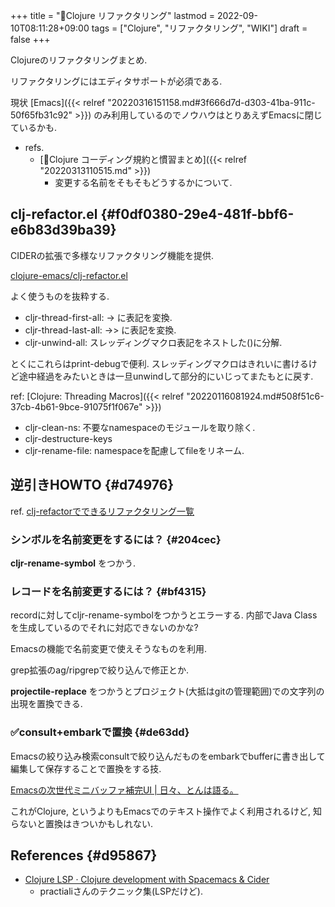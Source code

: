 +++
title = "📝Clojure リファクタリング"
lastmod = 2022-09-10T08:11:28+09:00
tags = ["Clojure", "リファクタリング", "WIKI"]
draft = false
+++

Clojureのリファクタリングまとめ.

リファクタリングにはエディタサポートが必須である.

現状 [Emacs]({{< relref "20220316151158.md#3f666d7d-d303-41ba-911c-50f65fb31c92" >}}) のみ利用しているのでノウハウはとりあえずEmacsに閉じているかも.

-   refs.
    -   [📝Clojure コーディング規約と慣習まとめ]({{< relref "20220313110515.md" >}})
        -   変更する名前をそもそもどうするかについて.


## clj-refactor.el {#f0df0380-29e4-481f-bbf6-e6b83d39ba39}

CIDERの拡張で多様なリファクタリング機能を提供.

[clojure-emacs/clj-refactor.el](https://github.com/clojure-emacs/clj-refactor.el)

よく使うものを抜粋する.

-   cljr-thread-first-all: -> に表記を変換.
-   cljr-thread-last-all: ->> に表記を変換.
-   cljr-unwind-all: スレッディングマクロ表記をネストした()に分解.

とくにこれらはprint-debugで便利.
スレッディングマクロはきれいに書けるけど途中経過をみたいときは一旦unwindして部分的にいじってまたもとに戻す.

ref: [Clojure: Threading Macros]({{< relref "20220116081924.md#508f51c6-37cb-4b61-9bce-91075f1f067e" >}})

-   cljr-clean-ns: 不要なnamespaceのモジュールを取り除く.
-   cljr-destructure-keys
-   cljr-rename-file: namespaceを配慮してfileをリネーム.


## 逆引きHOWTO {#d74976}

ref. [clj-refactorでできるリファクタリング一覧](https://github.com/clojure-emacs/clj-refactor.el/wiki)


### シンボルを名前変更をするには？ {#204cec}

**cljr-rename-symbol** をつかう.


### レコードを名前変更するには？ {#bf4315}

recordに対してcljr-rename-symbolをつかうとエラーする. 内部でJava Classを生成しているのでそれに対応できないのかな?

Emacsの機能で名前変更で使えそうなものを利用.

grep拡張のag/ripgrepで絞り込んで修正とか.

**projectile-replace** をつかうとプロジェクト(大抵はgitの管理範囲)での文字列の出現を置換できる.


### ✅consult+embarkで置換 {#de63dd}

Emacsの絞り込み検索consultで絞り込んだものをembarkでbufferに書き出して編集して保存することで置換をする技.

[Emacsの次世代ミニバッファ補完UI | 日々、とんは語る。](https://blog.tomoya.dev/posts/a-new-wave-has-arrived-at-emacs/#embark%e3%81%a8consult%e3%81%ae%e9%80%a3%e6%90%ba)

これがClojure, というよりもEmacsでのテキスト操作でよく利用されるけど, 知らないと置換はきついかもしれない.


## References {#d95867}

-   [Clojure LSP · Clojure development with Spacemacs & Cider](https://practical.li/spacemacs/refactor/clojure-lsp.html)
    -   practialiさんのテクニック集(LSPだけど).
